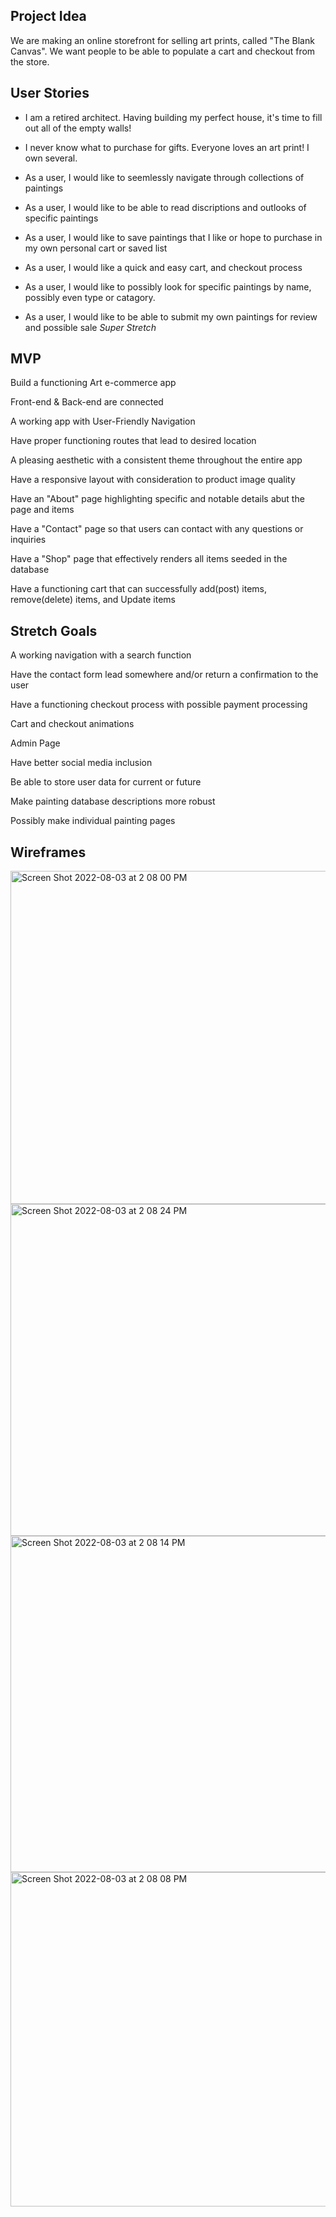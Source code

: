 ## Project Idea

We are making an online storefront for selling art prints, called "The Blank Canvas". We want people to be able to populate a cart and checkout from the store.

## User Stories

- I am a retired architect. Having building my perfect house, it's time to fill out all of the empty walls!

- I never know what to purchase for gifts. Everyone loves an art print! I own several.

- As a user, I would like to seemlessly navigate through collections of paintings

- As a user, I would like to be able to read discriptions and outlooks of specific paintings

- As a user, I would like to save paintings that I like or hope to purchase in my own personal cart or saved list

- As a user, I would like a quick and easy cart, and checkout process

- As a user, I would like to possibly look for specific paintings by name, possibly even type or catagory.

- As a user, I would like to be able to submit my own paintings for review and possible sale *Super Stretch* 


## MVP
Build a functioning Art e-commerce app

Front-end & Back-end are connected

A working app with User-Friendly Navigation

Have proper functioning routes that lead to desired location

A pleasing aesthetic with a consistent theme throughout the entire app

Have a responsive layout with consideration to product image quality

Have an "About" page highlighting specific and notable details abut the page and items

Have a "Contact" page so that users can contact with any questions or inquiries

Have a "Shop" page that effectively renders all items seeded in the database

Have a functioning cart that can successfully add(post) items, remove(delete) items, and Update items

## Stretch Goals
A working navigation with a search function

Have the contact form lead somewhere and/or return a confirmation to the user

Have a functioning checkout process with possible payment processing 

Cart and checkout animations

Admin Page

Have better social media inclusion

Be able to store user data for current or future

Make painting database descriptions more robust

Possibly make individual painting pages

## Wireframes

<img width="533" alt="Screen Shot 2022-08-03 at 2 08 00 PM" src="https://user-images.githubusercontent.com/106497171/182712952-647a9710-41c0-4c30-b906-8f40c69e90fe.png">
<img width="531" alt="Screen Shot 2022-08-03 at 2 08 24 PM" src="https://user-images.githubusercontent.com/106497171/182712522-b941c4cd-3b2e-41ab-80f3-99e5273d4d25.png">
<img width="538" alt="Screen Shot 2022-08-03 at 2 08 14 PM" src="https://user-images.githubusercontent.com/106497171/182712546-3e28db6b-e032-4fdc-8065-56ca6ebf9c70.png">
<img width="535" alt="Screen Shot 2022-08-03 at 2 08 08 PM" src="https://user-images.githubusercontent.com/106497171/182712829-e5488ab5-ac76-4d9f-8f40-9c9300335235.png">


 



